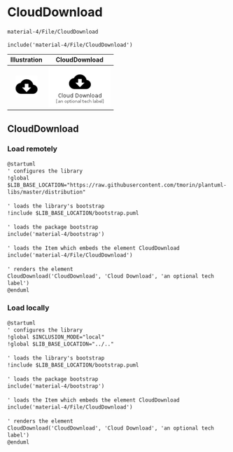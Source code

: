 # CloudDownload


```text
material-4/File/CloudDownload
```

```text
include('material-4/File/CloudDownload')
```



| Illustration | CloudDownload |
| :---: | :---: |
| ![illustration for Illustration](../../material-4/File/CloudDownload.png) | ![illustration for CloudDownload](../../material-4/File/CloudDownload.Local.png) |




## CloudDownload

### Load remotely
```plantuml
@startuml
' configures the library
!global $LIB_BASE_LOCATION="https://raw.githubusercontent.com/tmorin/plantuml-libs/master/distribution"

' loads the library's bootstrap
!include $LIB_BASE_LOCATION/bootstrap.puml

' loads the package bootstrap
include('material-4/bootstrap')

' loads the Item which embeds the element CloudDownload
include('material-4/File/CloudDownload')

' renders the element
CloudDownload('CloudDownload', 'Cloud Download', 'an optional tech label')
@enduml
```

### Load locally
```plantuml
@startuml
' configures the library
!global $INCLUSION_MODE="local"
!global $LIB_BASE_LOCATION="../.."

' loads the library's bootstrap
!include $LIB_BASE_LOCATION/bootstrap.puml

' loads the package bootstrap
include('material-4/bootstrap')

' loads the Item which embeds the element CloudDownload
include('material-4/File/CloudDownload')

' renders the element
CloudDownload('CloudDownload', 'Cloud Download', 'an optional tech label')
@enduml
```

